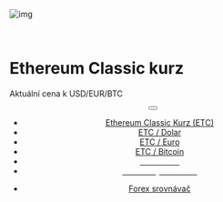 ﻿<div class="jumbotron" markdown="1">

![img]({{img-url}}ethereum-classic-logo.png)

<br>

# Ethereum Classic kurz

Aktuální cena k USD/EUR/BTC


</div>
<header class="navbar navbar-static-top navbar-inverse navbar-sticky" id="top" role="banner">
  <div class="container">
    <div class="navbar-header">
      <button class="navbar-toggle collapsed" type="button" data-toggle="collapse" data-target=".navbar-collapse">
        <span class="icon-bar"></span>
        <span class="icon-bar"></span>
        <span class="icon-bar"></span>
      </button>
    </div>
    <nav class="navbar-collapse collapse" role="navigation" style="height: 1px;" id="scrollpsy">
      <ul class="nav navbar-nav">
        <li class="active">
          <a href="#top">Ethereum Classic<span class="hidden-sm"> Kurz (ETC)</span></a>
        </li>
        <li>
          <a href="#section-1">ETC / Dolar</a>
        </li>
        <li>
          <a href="#section-2">ETC / Euro</a>
        </li>
        <li>
          <a href="#section-3">ETC / Bitcoin</a>
        </li>
                                           <li>
                    <a href="http://blog.forexsrovnavac.cz/changelly"><span style="color: white;"><b>Směnárna</b></span></a> 
                      </li>
          <li>
          <a href="http://blog.forexsrovnavac.cz/etoro"><span style="color: white;">Obchoduj Ethereum </span></a>
        </li>
        </ul>
      <ul class="nav navbar-nav navbar-right">
        <li>
          <a href="{{url}}">Forex <i class="fa fa-bar-chart-o"></i> srovnávač</a>
          </ul>
        </li>
      </ul>
    </nav>
  </div>
</header>
